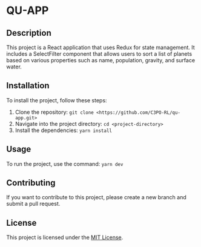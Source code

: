 # QU-APP

## Description

This project is a React application that uses Redux for state management. It includes a SelectFilter component that allows users to sort a list of planets based on various properties such as name, population, gravity, and surface water.

## Installation

To install the project, follow these steps:

1. Clone the repository: `git clone <https://github.com/C3PO-RL/qu-app.git>`
2. Navigate into the project directory: `cd <project-directory>`
3. Install the dependencies: `yarn install`

## Usage

To run the project, use the command: `yarn dev`

## Contributing

If you want to contribute to this project, please create a new branch and submit a pull request.

## License

This project is licensed under the [MIT License](LICENSE).
